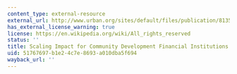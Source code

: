 ```yaml
---
content_type: external-resource
external_url: http://www.urban.org/sites/default/files/publication/81356/2000811-Scaling-Impact-for-Community-Development-Financial-Institutions.pdf
has_external_license_warning: true
license: https://en.wikipedia.org/wiki/All_rights_reserved
status: ''
title: Scaling Impact for Community Development Financial Institutions (PDF)
uid: 51767697-b1e2-4c7e-8693-a010dba5f694
wayback_url: ''
---
```

